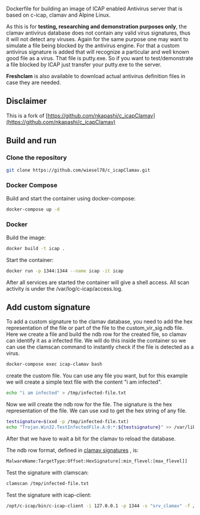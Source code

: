 Dockerfile for building an image of ICAP enabled Antivirus server that is based on c-icap, clamav and Alpine Linux. 

As this is for **testing, researching and demonstration purposes only**, the
clamav antivirus database does not contain any valid virus signatures, thus it
will not detect any viruses. Again for the same purpose one may want to
simulate a file being blocked by the antivirus engine. For that a custom
antivirus signature is added that will recognize a particular and well known
good file as a virus. That file is putty.exe. So if you want to
test/demonstrate a file blocked by ICAP just transfer your
putty.exe to the server.

**Freshclam** is also available to download actual antivirus definition
files in case they are needed.

## Disclaimer

This is a fork of [https://github.com/nkapashi/c_icapClamav](https://github.com/nkapashi/c_icapClamav)

## Build and run

### Clone the repository

```bash
git clone https://github.com/wiesel78/c_icapClamav.git
```

### Docker Compose

Build and start the container using docker-compose:

```bash
docker-compose up -d
```

### Docker

Build the image:

```bash
docker build -t icap .
```

Start the container:

```bash
docker run -p 1344:1344 --name icap -it icap
```

After all services are started the container will give a shell access. All scan
activity is under the /var/log/c-icap/access.log.

## Add custom signature

To add a custom signature to the clamav database, you need to add the hex
representation of the file or part of the file to the custom_vir_sig.ndb file.
Here we create a file and build the ndb row for the created file, so clamav can
identify it as a infected file. We will do this inside the container so we can
use the clamscan command to instantly check if the file is detected as a virus.

```bash
docker-compose exec icap-clamav bash
```

create the custom file. You can use any file you want, but for this example we
will create a simple text file with the content "i am infected".

```bash
echo "i am infected" > /tmp/infected-file.txt
```

Now we will create the ndb row for the file. The signature is the hex
representation of the file. We can use xxd to get the hex string of any file.

```bash
testsignature=$(xxd -p /tmp/infected-file.txt)
echo "Trojan.Win32.TestInfectedFile.A:0:*:${testsignature}" >> /var/lib/clamav/custom_vir_sig.ndb
```

After that we have to wait a bit for the clamav to reload the database.

The ndb row format, defined in
[clamav signatures](https://docs.clamav.net/manual/Signatures/ExtendedSignatures.html)
, is:

```bash
MalwareName:TargetType:Offset:HexSignature[:min_flevel:[max_flevel]]
```

Test the signature with clamscan:

```bash
clamscan /tmp/infected-file.txt
```

Test the signature with icap-client:

```bash
/opt/c-icap/bin/c-icap-client -i 127.0.0.1 -p 1344 -s "srv_clamav" -f /tmp/infected-file.txt
```
